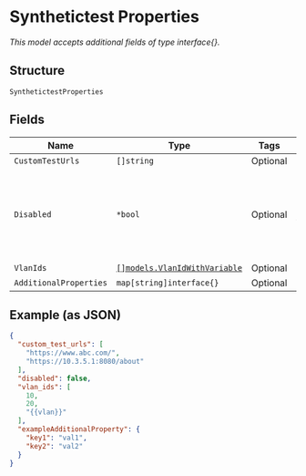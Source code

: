 
# Synthetictest Properties

*This model accepts additional fields of type interface{}.*

## Structure

`SynthetictestProperties`

## Fields

| Name | Type | Tags | Description |
|  --- | --- | --- | --- |
| `CustomTestUrls` | `[]string` | Optional | - |
| `Disabled` | `*bool` | Optional | For some vlans where we don't want this to run<br><br>**Default**: `false` |
| `VlanIds` | [`[]models.VlanIdWithVariable`](../../doc/models/containers/vlan-id-with-variable.md) | Optional | - |
| `AdditionalProperties` | `map[string]interface{}` | Optional | - |

## Example (as JSON)

```json
{
  "custom_test_urls": [
    "https://www.abc.com/",
    "https://10.3.5.1:8080/about"
  ],
  "disabled": false,
  "vlan_ids": [
    10,
    20,
    "{{vlan}}"
  ],
  "exampleAdditionalProperty": {
    "key1": "val1",
    "key2": "val2"
  }
}
```

